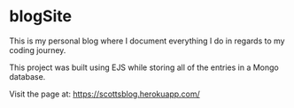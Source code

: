 # blogSite

This is my personal blog where I document everything I do in regards to my coding journey.

This project was built using EJS while storing all of the entries in a Mongo database.

Visit the page at: https://scottsblog.herokuapp.com/
